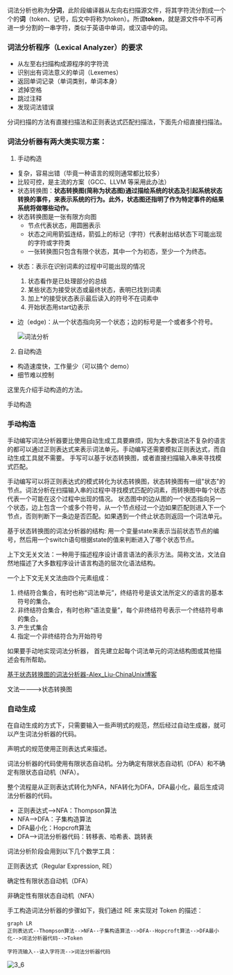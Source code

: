 词法分析也称为**分词**，此阶段编译器从左向右扫描源文件，将其字符流分割成一个个的**词**（token、记号，后文中将称为token）。所谓**token**，就是源文件中不可再进一步分割的一串字符，类似于英语中单词，或汉语中的词。

### 词法分析程序（Lexical Analyzer）的要求

+ 从左至右扫描构成源程序的字符流
+ 识别出有词法意义的单词（Lexemes）
+ 返回单词记录（单词类别，单词本身）
+ 滤掉空格
+ 跳过注释
+ 发现词法错误


分词扫描的方法有直接扫描法和正则表达式匹配扫描法，下面先介绍直接扫描法。

### 词法分析器有两大类实现方案：

1. 手动构造

+ 复杂，容易出错（毕竟一种语言的规则通常都比较多）
+ 比较可控，是主流的方案（GCC、LLVM 等采用此办法）
+ 状态转换图：**状态转换图(简称为状态图)通过描绘系统的状态及引起系统状态转换的事件，来表示系统的行为。此外，状态图还指明了作为特定事件的结果系统将做哪些动作。**
+ 状态转换图是一张有限方向图
  + 节点代表状态，用圆圈表示
  + 状态之间用箭弧连结，箭弧上的标记（字符）代表射出结状态下可能出现的字符或字符类
  + 一张转换图只包含有限个状态，其中一个为初态，至少一个为终态。

- 状态：表示在识别词素的过程中可能出现的情况

  1. 状态看作是已处理部分的总结
  2. 某些状态为接受状态或最终状态，表明已找到词素
  3. 加上*的接受状态表示最后读入的符号不在词素中
  4. 开始状态用start边表示

- 边（edge)：从一个状态指向另一个状态；边的标号是一个或者多个符号。

  ![词法分析](Lexer.assets/watermark,type_ZHJvaWRzYW5zZmFsbGJhY2s,shadow_50,text_Q1NETiBAd2VpeGluXzQ1NzM3Mjk2,size_20,color_FFFFFF,t_70,g_se,x_16%23pic_center.png)







2. 自动构造

+ 构造速度快，工作量少（可以搞个 demo）
+ 细节难以控制

这里先介绍手动构造的方法。

手动构造

### 手动构造

手动编写词法分析器要比使用自动生成工具要麻烦，因为大多数词法不复杂的语言的都可以通过正则表达式来表示词法单元。手动编写还需要模拟正则表达式，而自动生成工具就不需要。
手写可以基于状态转换图，或者直接扫描输入串来寻找模式匹配。

手动编写可以将正则表达式的模式转化为状态转换图，状态转换图有一组"状态"的节点。词法分析在扫描输入串的过程中寻找模式匹配的词素，而转换图中每个状态代表一个可能在这个过程中出现的情况。
状态图中的边从图的一个状态指向另一个状态，边上包含一个或多个符号，从一个节点经过一个边如果匹配则进入下一个节点，否则判断下一条边是否匹配。如果遇到一个终止状态则返回一个词法单元。

基于状态转换图的词法分析器的结构:
用一个变量state来表示当前状态节点的编号，然后用一个switch语句根据state的值来判断进入了哪个状态节点。



上下文无关文法：一种用于描述程序设计语言语法的表示方法。简称文法，文法自然地描述了大多数程序设计语言构造的层次化语法结构。

一个上下文无关文法由四个元素组成：

1. 终结符合集合，有时也称“词法单元”，终结符号是该文法所定义的语言的基本符号的集合。
2. 非终结符合集合，有时也称“语法变量”，每个非终结符号表示一个终结符号串的集合。
3. 产生式集合
4. 指定一个非终结符合为开始符号





如果要手动地实现词法分析器， 首先建立起每个词法单元的词法结构图或其他描述会有所帮助。

[基于状态转换图的词法分析器-Alex_Liu-ChinaUnix博客](http://blog.chinaunix.net/uid-69935732-id-5822671.html)

文法————>状态转换图

























### 自动生成

在自动生成的方式下，只需要输入一些声明式的规范，然后经过自动生成器，就可以产生词法分析器的代码。

声明式的规范使用正则表达式来描述。

词法分析器的代码使用有限状态自动机。分为确定有限状态自动机（DFA）和不确定有限状态自动机（NFA）。

整个流程是从正则表达式转化为NFA，NFA转化为DFA，DFA最小化，最后生成词法分析器的代码。

- 正则表达式–>NFA：Thompson算法
- NFA–>DFA：子集构造算法
- DFA最小化：Hopcroft算法
- DFA–>词法分析器代码：转移表、哈希表、跳转表



词法分析阶段会用到以下几个数学工具：

正则表达式（Regular Expression, RE）

确定性有限状态自动机（DFA）

非确定性有限状态自动机（NFA）

手工构造词法分析器的步骤如下，我们通过 RE 来实现对 Token 的描述：

```mermaid
graph LR
正则表达式--Thompson算法-->NFA--子集构造算法-->DFA--Hopcroft算法-->DFA最小化-->词法分析器代码-->Token

字符流输入--读入字符流-->词法分析器代码
```

![3_6](Lexer.assets/3eb066b0aa2baad2a1338a1cc76b579fd6a91057.png)











